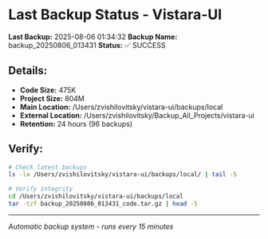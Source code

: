 # Last Backup Status - Vistara-UI

**Last Backup:** 2025-08-06 01:34:32
**Backup Name:** backup_20250806_013431
**Status:** ✅ SUCCESS

## Details:
- **Code Size:** 475K
- **Project Size:** 804M
- **Main Location:** /Users/zvishilovitsky/vistara-ui/backups/local
- **External Location:** /Users/zvishilovitsky/Backup_All_Projects/vistara-ui
- **Retention:** 24 hours (96 backups)

## Verify:
```bash
# Check latest backups
ls -la /Users/zvishilovitsky/vistara-ui/backups/local/ | tail -5

# Verify integrity
cd /Users/zvishilovitsky/vistara-ui/backups/local
tar -tzf backup_20250806_013431_code.tar.gz | head -5
```

---
*Automatic backup system - runs every 15 minutes*
